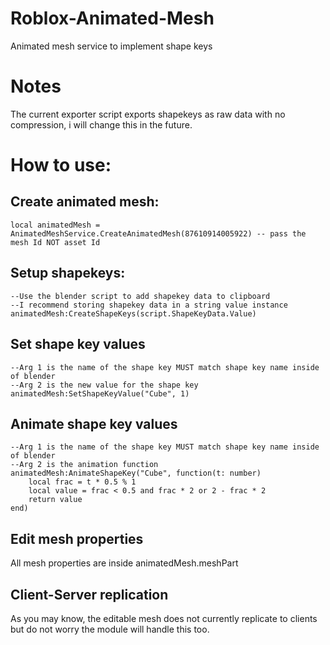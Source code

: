 # Roblox-Animated-Mesh
Animated mesh service to implement shape keys

# Notes
The current exporter script exports shapekeys as raw data with no compression, i will change this in the future.

# How to use:
## Create animated mesh:
```luau
local animatedMesh = AnimatedMeshService.CreateAnimatedMesh(87610914005922) -- pass the mesh Id NOT asset Id
```

## Setup shapekeys:
```luau
--Use the blender script to add shapekey data to clipboard
--I recommend storing shapekey data in a string value instance
animatedMesh:CreateShapeKeys(script.ShapeKeyData.Value)
```

## Set shape key values
```luau
--Arg 1 is the name of the shape key MUST match shape key name inside of blender
--Arg 2 is the new value for the shape key
animatedMesh:SetShapeKeyValue("Cube", 1)
```

## Animate shape key values
```luau
--Arg 1 is the name of the shape key MUST match shape key name inside of blender
--Arg 2 is the animation function
animatedMesh:AnimateShapeKey("Cube", function(t: number)
	local frac = t * 0.5 % 1
	local value = frac < 0.5 and frac * 2 or 2 - frac * 2
	return value
end)
```

## Edit mesh properties
All mesh properties are inside animatedMesh.meshPart

## Client-Server replication
As you may know, the editable mesh does not currently replicate to clients but do not worry the module will handle this too.
